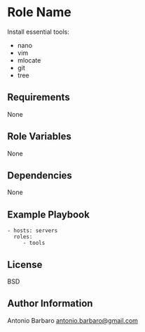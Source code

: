 Role Name
=========

Install essential tools:
- nano
- vim
- mlocate
- git
- tree

Requirements
------------

None

Role Variables
--------------

None

Dependencies
------------

None

Example Playbook
----------------

    - hosts: servers
      roles:
         - tools

License
-------

BSD

Author Information
------------------

Antonio Barbaro <antonio.barbaro@gmail.com>
